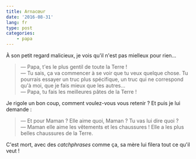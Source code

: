 ```yaml
---
title: Arnacœur
date: '2016-08-31'
lang: fr
type: post
categories:
    - papa
---
```


À son petit regard malicieux, je vois qu'il n'est pas mielleux pour rien…

<!-- more -->

> — Papa, t'es le plus gentil de toute la Terre !  
> — Tu sais, ça va commencer à se voir que tu veux quelque chose. Tu pourrais essayer un truc plus spécifique, un truc qui ne correspond qu'à moi, que je fais mieux que les autres…  
> — Papa, tu fais les meilleures pâtes de la Terre !

Je rigole un bon coup, comment voulez-vous vous retenir ? Et puis je lui demande :

> — Et pour Maman ? Elle aime quoi, Maman ? Tu vas lui dire quoi ?  
> — Maman elle aime les vêtements et les chaussures ! Elle a les plus belles chaussures de la Terre.

C'est mort, avec des <i lang="en">catchphrases</i> comme ça, sa mère lui filera tout ce qu'il veut !
